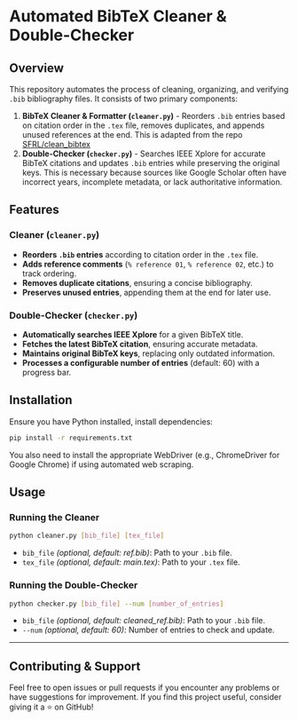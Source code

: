 # Automated BibTeX Cleaner & Double-Checker

## Overview

This repository automates the process of cleaning, organizing, and verifying `.bib` bibliography files. It consists of two primary components:

1. **BibTeX Cleaner & Formatter (`cleaner.py`)** - Reorders `.bib` entries based on citation order in the `.tex` file, removes duplicates, and appends unused references at the end. This is adapted from the repo [SFRL/clean_bibtex](https://github.com/SFRL/clean_bibtex)
2. **Double-Checker (`checker.py`)** - Searches IEEE Xplore for accurate BibTeX citations and updates `.bib` entries while preserving the original keys. This is necessary because sources like Google Scholar often have incorrect years, incomplete metadata, or lack authoritative information.

## Features

### Cleaner (`cleaner.py`)

- **Reorders `.bib` entries** according to citation order in the `.tex` file.
- **Adds reference comments** (`% reference 01`, `% reference 02`, etc.) to track ordering.
- **Removes duplicate citations**, ensuring a concise bibliography.
- **Preserves unused entries**, appending them at the end for later use.

### Double-Checker (`checker.py`)

- **Automatically searches IEEE Xplore** for a given BibTeX title.
- **Fetches the latest BibTeX citation**, ensuring accurate metadata.
- **Maintains original BibTeX keys**, replacing only outdated information.
- **Processes a configurable number of entries** (default: 60) with a progress bar.

## Installation

Ensure you have Python installed, install dependencies:

```bash
pip install -r requirements.txt
```

You also need to install the appropriate WebDriver (e.g., ChromeDriver for Google Chrome) if using automated web scraping.

## Usage

### Running the Cleaner

```bash
python cleaner.py [bib_file] [tex_file]
```

- `bib_file` *(optional, default: ref.bib)*: Path to your `.bib` file.
- `tex_file` *(optional, default: main.tex)*: Path to your `.tex` file.

### Running the Double-Checker

```bash
python checker.py [bib_file] --num [number_of_entries]
```

- `bib_file` *(optional, default: cleaned_ref.bib)*: Path to your `.bib` file.
- `--num` *(optional, default: 60)*: Number of entries to check and update.

---

## Contributing & Support

Feel free to open issues or pull requests if you encounter any problems or have suggestions for improvement. If you find this project useful, consider giving it a ⭐ on GitHub!
